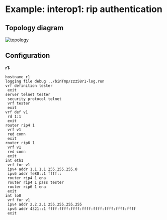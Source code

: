 # Example: interop1: rip authentication

## **Topology diagram**

![topology](/img/intop1-rip03.tst.png)

## **Configuration**

**r1:**
```
hostname r1
logging file debug ../binTmp/zzz58r1-log.run
vrf definition tester
 exit
server telnet tester
 security protocol telnet
 vrf tester
 exit
vrf def v1
 rd 1:1
 exit
router rip4 1
 vrf v1
 red conn
 exit
router rip6 1
 vrf v1
 red conn
 exit
int eth1
 vrf for v1
 ipv4 addr 1.1.1.1 255.255.255.0
 ipv6 addr fe80::1 ffff::
 router rip4 1 ena
 router rip4 1 pass tester
 router rip6 1 ena
 exit
int lo0
 vrf for v1
 ipv4 addr 2.2.2.1 255.255.255.255
 ipv6 addr 4321::1 ffff:ffff:ffff:ffff:ffff:ffff:ffff:ffff
 exit
```
